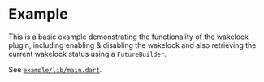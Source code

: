 # Example

This is a basic example demonstrating the functionality of the wakelock plugin, including enabling & disabling the wakelock and also retrieving the current wakelock status using a `FutureBuilder`.

See [`example/lib/main.dart`](https://github.com/creativecreatorormaybenot/wakelock/blob/master/example/lib/main.dart).